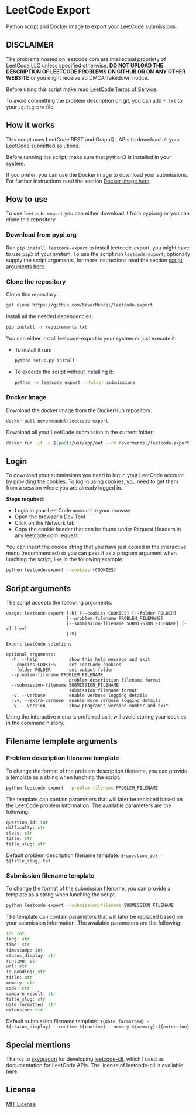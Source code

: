 # LeetCode Export

Python script and Docker image to export your LeetCode submissions.

## DISCLAIMER

The problems hosted on leetcode.com are intellectual propriety of LeetCode LLC unless specified otherwise. **DO NOT
UPLOAD THE DESCRIPTION OF LEETCODE PROBLEMS ON GITHUB OR ON ANY OTHER WEBSITE** or you might receive ad DMCA Takedown
notice.

Before using this script make read [LeetCode Terms of Service](https://leetcode.com/terms/).

To avoid committing the problem description on git, you can add `*.txt` to your `.gitignore` file.

## How it works

This script uses LeetCode REST and GraphQL APIs to download all your LeetCode submitted solutions.

Before running the script, make sure that python3 is installed in your system.

If you prefer, you can use the Docker image to download your submissions. For further instructions read the
section [Docker Image here](#docker-image).

## How to use

To use `leetcode-export` you can either download it from pypi.org or you can clone this repository.

### Download from pypi.org

Run `pip install leetcode-export` to install leetcode-export, you might have to use `pip3` of your system. To use the
script run `leetcode-export`, optionally supply the script arguments, for more instructions read the
section [script arguments here](#script-arguments).

### Clone the repository

Clone this repository:

```bash
git clone https://github.com/NeverMendel/leetcode-export
```

Install all the needed dependencies:

```bash
pip install -r requirements.txt
```

You can either install leetcode-export in your system or just execute it:

- To install it run:
    ```bash
    python setup.py install
    ```

- To execute the script without installing it:
    ```bash
    python -m leetcode_export --folder submissions
    ```

### Docker Image

Download the docker image from the DockerHub repository:

```bash
docker pull nevermendel/leetcode-export
```

Download all your LeetCode submission in the current folder:

```bash
docker run -it -v $(pwd):/usr/app/out --rm nevermendel/leetcode-export
```

## Login

To download your submissions you need to log in your LeetCode account by providing the cookies. To log in using cookies,
you need to get them from a session where you are already logged in.

**Steps required**:

- Login in your LeetCode account in your browser
- Open the browser's Dev Tool
- Click on the Network tab
- Copy the cookie header that can be found under Request Headers in any leetcode.com request.

You can insert the cookie string that you have just copied in the interactive menu (recommended) or you can pass it as a
program argument when lunching the script, like in the following example:

```bash
python leetcode-export --cookies {COOKIES}
```

## Script arguments

The script accepts the following arguments:

```
usage: leetcode-export [-h] [--cookies COOKIES] [--folder FOLDER]
                       [--problem-filename PROBLEM_FILENAME]
                       [--submission-filename SUBMISSION_FILENAME] [-v] [-vv]
                       [-V]

Export LeetCode solutions

optional arguments:
  -h, --help            show this help message and exit
  --cookies COOKIES     set LeetCode cookies
  --folder FOLDER       set output folder
  --problem-filename PROBLEM_FILENAME
                        problem description filename format
  --submission-filename SUBMISSION_FILENAME
                        submission filename format
  -v, --verbose         enable verbose logging details
  -vv, --extra-verbose  enable more verbose logging details
  -V, --version         show program's version number and exit
```

Using the interactive menu is preferred as it will avoid storing your cookies in the command history.

## Filename template arguments

### Problem description filename template

To change the format of the problem description filename, you can provide a template as a string when lunching the
script.

```bash
python leetcode-export --problem-filename PROBLEM_FILENAME
```

The template can contain parameters that will later be replaced based on the LeetCode problem information. The available
parameters are the following:

```python
question_id: int
difficulty: str
stats: str
title: str
title_slug: str
```

Default problem description filename template: `${question_id} - ${title_slug}.txt`

### Submission filename template

To change the format of the submission filename, you can provide a template as a string when lunching the script.

```bash
python leetcode-export --submission-filename SUBMISSION_FILENAME
```

The template can contain parameters that will later be replaced based on your submission information. The available
parameters are the following:

```python
id: int
lang: str
time: str
timestamp: int
status_display: str
runtime: str
url: str
is_pending: str
title: str
memory: str
code: str
compare_result: str
title_slug: str
date_formatted: str
extension: str
```

Default submission filename
template: `${date_formatted} - ${status_display} - runtime ${runtime} - memory ${memory}.${extension}`

## Special mentions

Thanks to [skygragon](https://github.com/skygragon) for
developing [leetcode-cli](https://github.com/skygragon/leetcode-cli), which I used as documentation for LeetCode APIs.
The license of leetcode-cli is available [here](https://github.com/skygragon/leetcode-cli/blob/master/LICENSE).

## License

[MIT License](LICENSE)